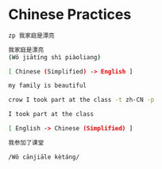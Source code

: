 # Chinese Practices
```sh
zp 我家庭是漂亮
```

```sh
我家庭是漂亮
(Wǒ jiātíng shì piàoliang)

[ Chinese (Simplified) -> English ]

my family is beautiful
```

```sh
crow I took part at the class -t zh-CN -p
```
```sh
I took part at the class

[ English -> Chinese (Simplified) ]

我参加了课堂

/Wǒ cānjiāle kètáng/
```



